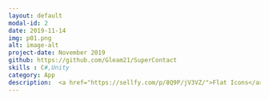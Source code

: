 ```yaml
---
layout: default
modal-id: 2
date: 2019-11-14
img: p01.png
alt: image-alt
project-date: November 2019
github: https://github.com/Gleam21/SuperContact
skills : C#,Unity
category: App
description:  <a href="https://sellfy.com/p/8Q9P/jV3VZ/">Flat Icons</a>.  
---
```

